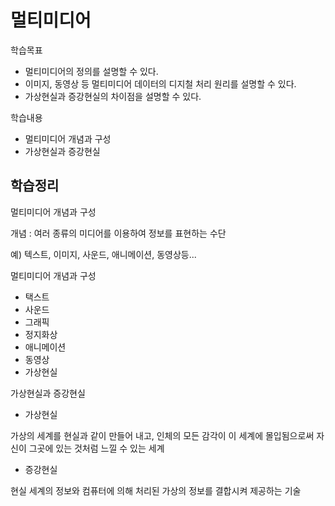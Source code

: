 # 멀티미디어



학습목표

* 멀티미디어의 정의를 설명할 수 있다.
* 이미지, 동영상 등 멀티미디어 데이터의 디지철 처리 원리를 설명할 수 있다.
* 가상현실과 증강현실의 차이점을 설명할 수 있다.



학습내용

* 멀티미디어 개념과 구성
* 가상현실과 증강현실





## 학습정리

멀티미디어 개념과 구성



개념 : 여러 종류의 미디어를 이용하여 정보를 표현하는 수단

예) 텍스트, 이미지, 사운드, 애니메이션, 동영상등...



멀티미디어 개념과 구성

* 택스트
* 사운드
* 그래픽
* 정지화상
* 애니메이션
* 동영상
* 가상현실



가상현실과 증강현실

* 가상현실

가상의 세계를 현실과 같이 만들어 내고, 인체의 모든 감각이 이 세계에 몰입됨으로써 자신이 그곳에 있는 것처럼 느낄 수 있는 세계



* 증강현실

현실 세계의 정보와 컴퓨터에 의해 처리된 가상의 정보를 결합시켜 제공하는 기술









